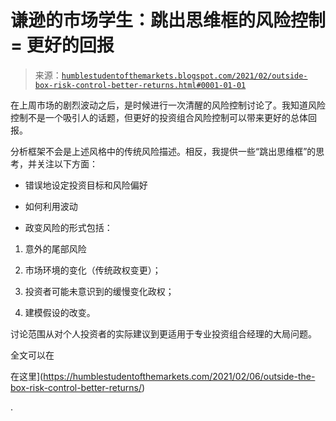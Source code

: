 <!--yml

类别：未分类

日期：2024-05-18 02:05:03

-->

# 谦逊的市场学生：跳出思维框的风险控制 = 更好的回报

> 来源：[`humblestudentofthemarkets.blogspot.com/2021/02/outside-box-risk-control-better-returns.html#0001-01-01`](https://humblestudentofthemarkets.blogspot.com/2021/02/outside-box-risk-control-better-returns.html#0001-01-01)

在上周市场的剧烈波动之后，是时候进行一次清醒的风险控制讨论了。我知道风险控制不是一个吸引人的话题，但更好的投资组合风险控制可以带来更好的总体回报。

分析框架不会是上述风格中的传统风险描述。相反，我提供一些“跳出思维框”的思考，并关注以下方面：

+   错误地设定投资目标和风险偏好

+   如何利用波动

+   政变风险的形式包括：

1.  意外的尾部风险

1.  市场环境的变化（传统政权变更）；

1.  投资者可能未意识到的缓慢变化政权；

1.  建模假设的改变。

讨论范围从对个人投资者的实际建议到更适用于专业投资组合经理的大局问题。

全文可以在

在这里](https://humblestudentofthemarkets.com/2021/02/06/outside-the-box-risk-control-better-returns/)

.

